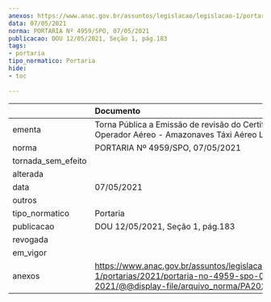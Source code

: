 ```yaml
---
anexos: https://www.anac.gov.br/assuntos/legislacao/legislacao-1/portarias/2021/portaria-no-4959-spo-07-05-2021/@@display-file/arquivo_norma/PA2021-4959.pdf
data: 07/05/2021
norma: PORTARIA Nº 4959/SPO, 07/05/2021
publicacao: DOU 12/05/2021, Seção 1, pág.183
tags:
- portaria
tipo_normatico: Portaria
hide: 
- toc 
 
---
```


|                    | Documento                                                                                                                                            |
|:-------------------|:-----------------------------------------------------------------------------------------------------------------------------------------------------|
| ementa             | Torna Pública a Emissão de revisão do Certificado de Operador Aéreo - Amazonaves Táxi Aéreo Ltda.                                                    |
| norma              | PORTARIA Nº 4959/SPO, 07/05/2021                                                                                                                     |
| tornada_sem_efeito |                                                                                                                                                      |
| alterada           |                                                                                                                                                      |
| data               | 07/05/2021                                                                                                                                           |
| outros             |                                                                                                                                                      |
| tipo_normatico     | Portaria                                                                                                                                             |
| publicacao         | DOU 12/05/2021, Seção 1, pág.183                                                                                                                     |
| revogada           |                                                                                                                                                      |
| em_vigor           |                                                                                                                                                      |
| anexos             | https://www.anac.gov.br/assuntos/legislacao/legislacao-1/portarias/2021/portaria-no-4959-spo-07-05-2021/@@display-file/arquivo_norma/PA2021-4959.pdf |